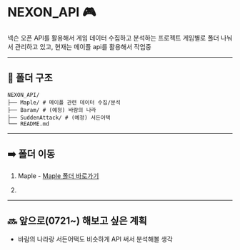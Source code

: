 # NEXON_API 🎮

넥슨 오픈 API를 활용해서 게임 데이터 수집하고 분석하는 프로젝트 
게임별로 폴더 나눠서 관리하고 있고, 현재는 메이플 api를 활용해서 작업중

---

## 📁 폴더 구조

```
NEXON_API/
├── Maple/ # 메이플 관련 데이터 수집/분석
├── Baram/ # (예정) 바람의 나라
├── SuddenAttack/ # (예정) 서든어택
└── README.md
```
---

## ➡️ 폴더 이동
1. Maple - [Maple 폴더 바로가기](https://github.com/pjjongho/NEXON_API/tree/main/Maple)

2. 

---


## 🔜 앞으로(0721~) 해보고 싶은 계획

- 바람의 나라랑 서든어택도 비슷하게 API 써서 분석해볼 생각
